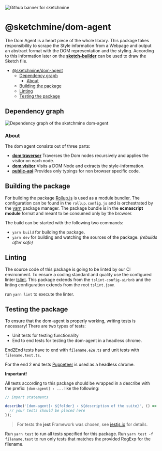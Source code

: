 ![Github banner for sketchmine](https://dt-cdn.net/images/github-banner-2x-1777-2b23e499af.png)

# @sketchmine/dom-agent

The Dom Agent is a heart piece of the whole library. This package takes responsibility to scrape the Style information from a Webpage and output an abstract format with the DOM representation and the styling. According to this information later on the **[sketch-builder](../sketch-builder)** can be used to draw the Sketch file.

- [@sketchmine/dom-agent](#sketchminedom-agent)
  - [Dependency graph](#dependency-graph)
    - [About](#about)
  - [Building the package](#building-the-package)
  - [Linting](#linting)
  - [Testing the package](#testing-the-package)

## Dependency graph

![Dependency graph of the sketchmine dom-agent](https://dt-cdn.net/images/dom-agent-3920-83c372adee.png)

### About

The dom agent consists out of three parts:

- **[dom traverser](./src/dom-traverser.ts)** Traverses the Dom nodes recursively and applies the visitor on each node.
- **[dom visitor](./src/dom-visitor.ts)** Visits a DOM Node and extracts the style-information.
- **[public-api](./src/public-api.ts)** Provides only typings for non browser specific code.

## Building the package

For building the package [Rollup.js](https://rollupjs.org/guide/en) is used as a module bundler. The configuration can be found in the `rollup.config.js` and is orchestrated by the [yarn](https://yarnpkg.com/en/) package manager.
The package bundle is in the **ecmascript module** format and meant to be consumed only by the browser.

The build can be started with the following two commands:

- `yarn build` for building the package.
- `yarn dev` for building and watching the sources of the package. *(rebuilds after safe)*

## Linting

The source code of this package is going to be linted by our CI environment. To ensure a coding standard and quality use the configured linter [tslint](https://palantir.github.io/tslint/). This package extends from the `tslint-config-airbnb` and the linting configuration extends from the root `tslint.json`.

run `yarn lint` to execute the linter.

## Testing the package

To ensure that the dom-agent is properly working, writing tests is necessary!
There are two types of tests:

- Unit tests for testing functionality
- End to end tests for testing the dom-agent in a headless chrome.

End2End tests have to end with `filename.e2e.ts` and unit tests with `filename.test.ts`.

For the end 2 end tests [Puppeteer](https://github.com/GoogleChrome/puppeteer) is used as a headless chrome.

**Important!**

All tests according to this package should be wrapped in a describe with the prefix: `[dom-agent] › ...` like the following:

```typescript
// import statements

describe('[dom-agent]› ${folder} › ${description of the suite}', () => {
  // your tests should be placed here
});
```

> For tests the **jest** Framework was chosen, see [jestjs.io](https://jestjs.io/) for details.

Run `yarn test` to run all tests specified for this package. Run `yarn test -f filename.test` to run only tests that matches the provided RegExp for the filename.
